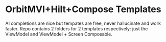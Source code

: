 # OrbitMVI+Hilt+Compose Templates

AI completions are nice but tempates are free, never hallucinate
and work faster. Repo contains 2 folders for 2 templates
respectively: just the ViewModel and ViewModel + Screen Composable.
